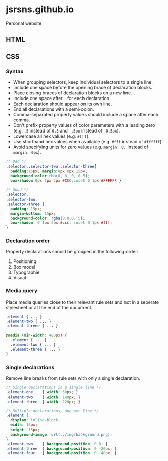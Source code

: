 # jsrsns.github.io
Personal website

## HTML
## CSS
### Syntax
* When grouping selectors, keep individual selectors to a single line.
* Include one space before the opening brace of declaration blocks.
* Place closing braces of declaration blocks on a new line.
* Include one space after `:` for each declaration.
* Each declaration should appear on its own line.
* End all declarations with a semi-colon.
* Comma-separated property values should include a space after each comma.
* Don't prefix property values of color parameters with a leading zero (e.g. `.5` instead of `0.5` and `-.5px` instead of `-0.5px`).
* Lowercase all hex values (e.g. `#fff`).
* Use shorthand hex values when available (e.g. `#fff` instead of `#ffffff`).
* Avoid specifying units for zero values (e.g. `margin: 0;` instead of `margin: 0px`).

```css
/* Bad */
.selector,.selector-two,.selector-three{
  padding:15px; margin:0px 0px 15px;
  background-color:rba(0, 0, 0, 0.5);
  box-shadow:0px 1px 2px #CCC,inset 0 1px #FFFFFF }
  
/* Good */
.selector,
.selector-two,
.selector-three {
  padding: 15px;
  margin-bottom: 15px;
  background-color: rgba(0,0,0,.5);
  box-shadow: 0 1px 2px #ccc, inset 0 1px #fff;
}
```
### Declaration order
Property declarations should be grouped in the following order:
1. Positioning
2. Box model
3. Typographie
4. Visual

### Media query
Place media queries close to their relevant rule sets and not in a seperate stylesheet or at the end of the document.

```css
.element { ... }
.element-two { ... }
.element-threee { ... }

@media (min-width: 480px) {
  .element { ... }
  .element-two { ... }
  .element-three { ... }
}
```
### Single declarations
Remove line breaks from rule sets with only a single declaration.

```css
/* Single declarations in a single line */
.element-one    { width: 60px; }
.element-two    { width: 140px; }
.element-three  { width: 220px; }

/* Multiple declarations, one per line */
.element {
  display: inline-block;
  width: 16px;
  height: 15px;
  background-image: url(../img/background.png);
}
.element-two    { background-position: 0 0; }
.element-three  { background-position: 0 -20px; }
.element-four   { background-position: 0 -40px; }
```
